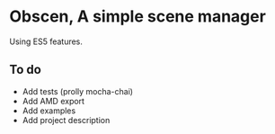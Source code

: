 # Obscen, A simple scene manager

Using ES5 features.

## To do

- Add tests (prolly mocha-chai)
- Add AMD export
- Add examples
- Add project description
